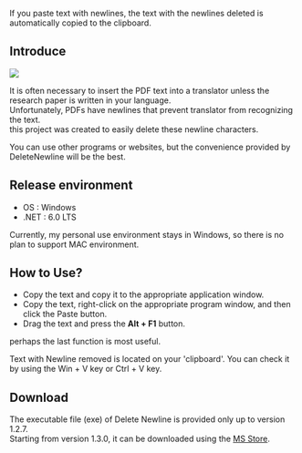 If you paste text with newlines, the text with the newlines deleted is automatically copied to the clipboard.

## Introduce

<img src=https://i.imgur.com/B5RI2uF.png>

It is often necessary to insert the PDF text into a translator unless the research paper is written in your language.  
Unfortunately, PDFs have newlines that prevent translator from recognizing the text.  
this project was created to easily delete these newline characters.

You can use other programs or websites, but the convenience provided by DeleteNewline will be the best.

## Release environment
* OS : Windows  
* .NET : 6.0 LTS

Currently, my personal use environment stays in Windows, so there is no plan to support MAC environment.

## How to Use?
* Copy the text and copy it to the appropriate application window.  
* Copy the text, right-click on the appropriate program window, and then click the Paste button.  
* Drag the text and press the **Alt + F1** button.

perhaps the last function is most useful.

Text with Newline removed is located on your 'clipboard'. You can check it by using the Win + V key or Ctrl + V key.

## Download

The executable file (exe) of Delete Newline is provided only up to version 1.2.7.  
Starting from version 1.3.0, it can be downloaded using the [MS Store]([https://www.microsoft.com/store/apps/9NC17SL0VV5S](https://apps.microsoft.com/store/detail/delete-newline/9NC17SL0VV5S)https://apps.microsoft.com/store/detail/delete-newline/9NC17SL0VV5S).
